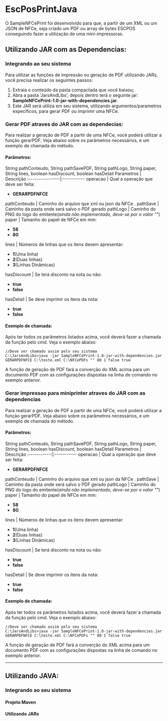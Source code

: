 # EscPosPrintJava

O SampleNFCePrint foi desenvolvido para que, a partir de um XML ou um JSON de NFCe, seja criado um PDF ou array de bytes ESCPOS conseguindo fazer a utilização de uma mini-impressoras. 


## Utilizando JAR com as Dependencias:

### Integrando ao seu sistema

Para utilizar as funções de impressão ou geração de PDF utilizando JARs, você precisa realizar os seguintes passos:

1. Extraia o conteúdo da pasta compactada que você baixou;
2. Abra a pasta 'JarsAndLibs', depois dentro terá o seguinte jar: **SampleNFCePrint-1.0-jar-with-dependencies.jar**.
3. Este JAR será utiliza em seu sistema, utilizando argumentos/parametros expecificos, para gerar PDF ou imprimir uma NFCe.

### Gerar PDF atraves do JAR com as dependecias:

Para realizar a geração de PDF a partir de uma NFCe, você poderá utilizar a função gerarPDF. Veja abaixo sobre os parâmetros necessários, e um exemplo de chamada do método.

#### Parâmetros:
String pathConteudo, String pathSavePDF, String pathLogo, String paper, String lines, boolean hasDiscount, boolean hasDetail
Parametros       | Descrição
:---------------:|:-----------
operacao         | Qual a operação que deve ser feita:<ul><li>**GERARPDFNFCE**</li></ul>
pathConteudo     | Caminho do arquivo que xml ou json da NFCe .
pathSave         | Caminho da pasta onde será salvo o PDF gerado
pathLogo         | Caminho do PNG do logo do emitente(*ainda não implementado, deve-se por o valor ""*)
paper            | Tamanho do papel de NFCe em mm:<ul><li>**58**</li><li>**80**</li></ul>
lines            | Números de linhas que os itens devem apresentar:<ul><li>**1**(Uma linha)</li><li>**2**(Duas linhas)</li><li>**3**(Linhas Dinâmicas)</li></ul>
hasDiscount      | Se terá disconto na nota ou não:<ul><li>**true**</li><li>**false**</li></ul>
hasDetail        | Se deve imprimir os itens da nota:<ul><li>**true**</li><li>**false**</li></ul>

#### Exemplo de chamada:
Após ter todos os parâmetros listados acima, você deverá fazer a chamada da função pelo cmd. Veja o exemplo abaixo:
    
    //Deve ser chamado assim pelo seu sistema
    C:\JarsAndLibs>java -jar SampleNFCePrint-1.0-jar-with-dependencies.jar GERARPDFNFCE C:\teste.xml C:\NFCePDFs "" 80 1 false true
     
A função de geração de PDF fará a converção do XML acima para um documento PDF com as configurações dispostas na linha de comando no exemplo anterior.

### Gerar impressao para miniprinter atraves do JAR com as dependencias
Para realizar a geração de PDF a partir de uma NFCe, você poderá utilizar a função gerarPDF. Veja abaixo sobre os parâmetros necessários, e um exemplo de chamada do método.

#### Parâmetros:
String pathConteudo, String pathSavePDF, String pathLogo, String paper, String lines, boolean hasDiscount, boolean hasDetail
Parametros   | Descrição
:-----------:|:-----------
operacao     | Qual a operação que deve ser feita:<ul><li>**GERARPDFNFCE**</li></ul>
pathConteudo | Caminho do arquivo que xml ou json da NFCe .
pathSave     | Caminho da pasta onde será salvo o PDF gerado
pathLogo     | Caminho do PNG do logo do emitente(*ainda não implementado, deve-se por o valor ""*)
paper        | Tamanho do papel de NFCe em mm:<ul><li>**58**</li><li>**80**</li></ul>
lines        | Números de linhas que os itens devem apresentar:<ul><li>**1**(Uma linha)</li><li>**2**(Duas linhas)</li><li>**3**(Linhas Dinâmicas)</li></ul>
hasDiscount  | Se terá disconto na nota ou não:<ul><li>**true**</li><li>**false**</li></ul>
hasDetail    | Se deve imprimir os itens da nota:<ul><li>**true**</li><li>**false**</li></ul>


#### Exemplo de chamada:

Após ter todos os parâmetros listados acima, você deverá fazer a chamada da função pelo cmd. Veja o exemplo abaixo:
    
    //Deve ser chamado assim pelo seu sistema
    C:\JarsAndLibs>java -jar SampleNFCePrint-1.0-jar-with-dependencies.jar GERARPDFNFCE C:\teste.xml C:\NFCePDFs "" 80 1 false true
     
A função de geração de PDF fará a converção do XML acima para um documento PDF com as configurações dispostas na linha de comando no exemplo anterior.

---------

## Utilizando JAVA:
### Integrando ao seu sistema
#### Projeto Maven
#### Utilizando JARs

